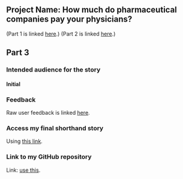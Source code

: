 
## Project Name: How much do pharmaceutical companies pay your physicians?

(Part 1 is linked [here](./FinalProjectPart1.md).)
(Part 2 is linked [here](./FinalProjectPart2.md).)

## Part 3
### Intended audience for the story

#### Initial


### Feedback
Raw user feedback is linked [here](./User_Feedback.pdf).


### Access my final shorthand story
Using [this link](https://carnegiemellon.shorthandstories.com/pharma-payments-on-physicians/index.html).

### Link to my GitHub repository
Link: [use this](https://sancsaini.github.io/StoryTellingWithData/). 
